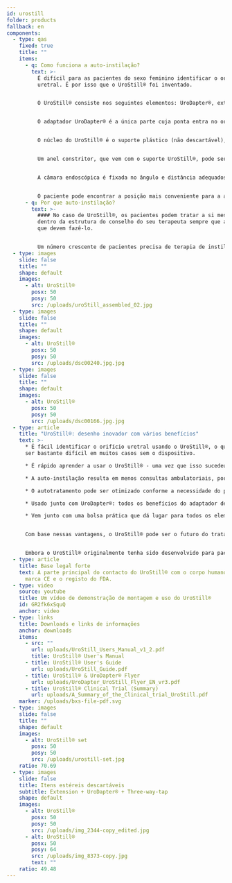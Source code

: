```yaml
---
id: urostill
folder: products
fallback: en
components:
  - type: qas
    fixed: true
    title: ""
    items:
      - q: Como funciona a auto-instilação?
        text: >-
          É difícil para as pacientes do sexo feminino identificar o orifício
          uretral. É por isso que o UroStill® foi inventado.


          O UroStill® consiste nos seguintes elementos: UroDapter®, extensão, torneira de três vias e suporte UroStill® (para seringas de 50ml). As suas peças opcionais são a câmara endoscópica, o tablet e o suporte para tablet. Pode comprar os mesmos conosco ou em outro lugar. Para cada instilação, precisará comprar elementos descartáveis estéreis como um conjunto que contém o UroDapter®, extensão e torneira de três vias.


          O adaptador UroDapter® é a única parte cuja ponta entra no orifício da uretra para liberar a solução usada no tratamento da bexiga. Uma parte de extensão deve ser conectada ao UroDapter® e uma torneira de três vias à extensão e a seringa. Esses dois elementos transmitem a solução da seringa para o UroDapter®.


          O núcleo do UroStill® é o suporte plástico (não descartável), que segura tanto a seringa quanto a câmara endoscópica. 


          Um anel constritor, que vem com o suporte UroStill®, pode ser colocado no suporte, de modo que o UroStill® também possa ser usado com seringas de 20ml. (A seringa com o medicamento não está incluída.)


          A câmara endoscópica é fixada no ângulo e distância adequados para que possa fornecer uma visão perfeita da ponta do UroDapter® e do orifício da uretra. (A câmara pode iluminar o orifício, uma vez que tem luzes LED integradas.) A imagem da câmara pode ser vista em qualquer telefone inteligente, tablet, PC compatível, etc. A câmara (6LED, micro USB, 7 mm CA00523), o suporte e o dispositivo inteligente (a nossa recomendação: Huawei Media Pad T3 8.0 16GB) são opcionais.


          O paciente pode encontrar a posição mais conveniente para a auto-instilação e acompanhar facilmente todo o processo no ecrã.
      - q: Por que auto-instilação?
        text: >-
          #### No caso de UroStill®, os pacientes podem tratar a si mesmos
          dentro da estrutura do conselho do seu terapeuta sempre que acharem
          que devem fazê-lo.


          Um número crescente de pacientes precisa de terapia de instilação intravesical em casos de cistite intersticial/síndrome de dor na bexiga, que não podem ser suficientemente cobertas pelo sistema de saúde atual de nenhum país. O tempo gasto em visitas, as dificuldades de viagem e a disponibilidade limitada de terapeutas são muito caros para os pacientes, e o tempo predeterminado de instilação com os terapeutas frequentemente leva a um tratamento insuficiente ou excessivo do paciente.
  - type: images
    slide: false
    title: ""
    shape: default
    images:
      - alt: UroStill®
        posx: 50
        posy: 50
        src: /uploads/uroStill_assembled_02.jpg
  - type: images
    slide: false
    title: ""
    shape: default
    images:
      - alt: UroStill®
        posx: 50
        posy: 50
        src: /uploads/dsc00240.jpg.jpg
  - type: images
    slide: false
    title: ""
    shape: default
    images:
      - alt: UroStill®
        posx: 50
        posy: 50
        src: /uploads/dsc00166.jpg.jpg
  - type: article
    title: "UroStill®: desenho inovador com vários benefícios"
    text: >-
      * É fácil identificar o orifício uretral usando o UroStill®, o que pode
      ser bastante difícil em muitos casos sem o dispositivo.

      * É rápido aprender a usar o UroStill® - uma vez que isso sucedeu, o paciente pode se tratar sem ajuda externa.

      * A auto-instilação resulta em menos consultas ambulatoriais, portanto, menos despesas médicas e menos tempo de viagem.

      * O autotratamento pode ser otimizado conforme a necessidade do paciente, ao invés da disponibilidade do terapeuta.

      * Usado junto com UroDapter®: todos os benefícios do adaptador de seringa urológica se aplicam ao UroStill® também.

      * Vem junto com uma bolsa prática que dá lugar para todos os elementos necessários e opcionais, para que o paciente possa transportar o aparelho com facilidade.


      Com base nessas vantagens, o UroStill® pode ser o futuro do tratamento intravesical da CI/BPS.


      Embora o UroStill® originalmente tenha sido desenvolvido para pacientes com CI/BPS, pode ser usado para certas outras condições, como cistite pós-cancro por radiação e infecções graves do trato urinário frequentemente recorrentes.
  - type: article
    title: Base legal forte
    text: A parte principal do contacto do UroStill® com o corpo humano possui a
      marca CE e o registo do FDA.
  - type: video
    source: youtube
    title: Um vídeo de demonstração de montagem e uso do UroStill®
    id: GR2fk6xSquQ
    anchor: video
  - type: links
    title: Downloads e links de informações
    anchor: downloads
    items:
      - src: ""
        url: uploads/UroStill_Users_Manual_v1_2.pdf
        title: UroStill® User's Manual
      - title: UroStill® User's Guide
        url: uploads/UroStill_Guide.pdf
      - title: UroStill® & UroDapter® Flyer
        url: uploads/UroDapter_UroStill_Flyer_EN_vr3.pdf
      - title: UroStill® Clinical Trial (Summary)
        url: uploads/A_Summary_of_the_Clinical_trial_UroStill.pdf
    marker: /uploads/bxs-file-pdf.svg
  - type: images
    slide: false
    title: ""
    shape: default
    images:
      - alt: UroStill® set
        posx: 50
        posy: 50
        src: /uploads/urostill-set.jpg
    ratio: 70.69
  - type: images
    slide: false
    title: Itens estéreis descartáveis
    subtitle: Extension + UroDapter® + Three-way-tap
    shape: default
    images:
      - alt: UroStill®
        posx: 50
        posy: 50
        src: /uploads/img_2344-copy_edited.jpg
      - alt: UroStill®
        posx: 50
        posy: 64
        src: /uploads/img_8373-copy.jpg
        text: ""
    ratio: 49.48
---
```

